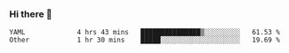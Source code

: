 ### Hi there 👋

<!--
**yeya24/yeya24** is a ✨ _special_ ✨ repository because its `README.md` (this file) appears on your GitHub profile.

Here are some ideas to get you started:

- 🔭 I’m currently working on ...
- 🌱 I’m currently learning ...
- 👯 I’m looking to collaborate on ...
- 🤔 I’m looking for help with ...
- 💬 Ask me about ...
- 📫 How to reach me: ...
- 😄 Pronouns: ...
- ⚡ Fun fact: ...
-->

<!--START_SECTION:waka-->

```text
YAML             4 hrs 43 mins   ███████████████▒░░░░░░░░░   61.53 %
Other            1 hr 30 mins    █████░░░░░░░░░░░░░░░░░░░░   19.69 %
```

<!--END_SECTION:waka-->
